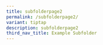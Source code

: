 ```yaml
---
title: subfolderpage2
permalink: /subfolderpage2/
variant: tiptap
description: subfolderpage2
third_nav_title: Example Subfolder
---
```

<p></p>